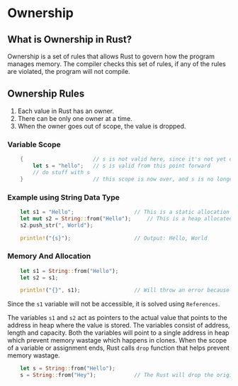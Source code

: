 # Ownership

## What is Ownership in Rust?
Ownership is a set of rules that allows Rust to govern how the program manages memory. The compiler checks this set of rules, if any of the rules are violated, the program will not compile.

## Ownership Rules
1. Each value in Rust has an owner.
2. There can be only one owner at a time.
3. When the owner goes out of scope, the value is dropped.

### Variable Scope
```rust
    {                      // s is not valid here, since it's not yet declared
        let s = "hello";   // s is valid from this point forward
        // do stuff with s
    }                      // this scope is now over, and s is no longer valid
```

### Example using String Data Type
```rust
    let s1 = "Hello";                   // This is a static allocation
    let mut s2 = String::from("Hello");     // This is a heap allocated String that is owned and can be growed (mutated).
    s2.push_str(", World");

    println!("{s}");                    // Output: Hello, World
```

### Memory And Allocation
```rust
    let s1 = String::from("Hello");
    let s2 = s1;

    println!("{}", s1);                 // Will throw an error because since the value of s1 has been moved to s2, Rust will delete the s1 variable.
```

Since the `s1` variable will not be accessible, it is solved using `References`.

The variables `s1` and `s2` act as pointers to the actual value that points to the address in heap where the value is stored. The variables consist of address, length and capacity. Both the variables will point to a single address in heap which prevent memory wastage which happens in clones. When the scope of a variable or assignment ends, Rust calls `drop` function that helps prevent memory wastage.

```rust
    let s = String::from("Hello");
    s = String::from("Hey");            // The Rust will drop the original value of s i.e. is Hello and the new value will be assigned, preventing memory wastage
```